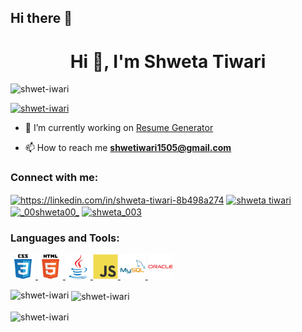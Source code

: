## Hi there 👋<h1 align="center">Hi 👋, I'm Shweta Tiwari</h1>


<p align="left"> <img src="https://komarev.com/ghpvc/?username=shwet-iwari&label=Profile%20views&color=0e75b6&style=flat" alt="shwet-iwari" /> </p>

<p align="left"> <a href="https://github.com/ryo-ma/github-profile-trophy"><img src="https://github-profile-trophy.vercel.app/?username=shwet-iwari" alt="shwet-iwari" /></a> </p>

- 🔭 I’m currently working on [Resume Generator](https://github.com/Shwet-iwari/CollageProjects/PHP)

- 📫 How to reach me **shwetiwari1505@gmail.com**

<h3 align="left">Connect with me:</h3>
<p align="left">
<a href="https://linkedin.com/in/https://linkedin.com/in/shweta-tiwari-8b498a274" target="blank"><img align="center" src="https://raw.githubusercontent.com/rahuldkjain/github-profile-readme-generator/master/src/images/icons/Social/linked-in-alt.svg" alt="https://linkedin.com/in/shweta-tiwari-8b498a274" height="30" width="40" /></a>
<a href="https://fb.com/shweta tiwari" target="blank"><img align="center" src="https://raw.githubusercontent.com/rahuldkjain/github-profile-readme-generator/master/src/images/icons/Social/facebook.svg" alt="shweta tiwari" height="30" width="40" /></a>
<a href="https://instagram.com/_00shweta00_" target="blank"><img align="center" src="https://raw.githubusercontent.com/rahuldkjain/github-profile-readme-generator/master/src/images/icons/Social/instagram.svg" alt="_00shweta00_" height="30" width="40" /></a>
<a href="https://www.codechef.com/users/shweta_003" target="blank"><img align="center" src="https://cdn.jsdelivr.net/npm/simple-icons@3.1.0/icons/codechef.svg" alt="shweta_003" height="30" width="40" /></a>
</p>

<h3 align="left">Languages and Tools:</h3>
<p align="left"> <a href="https://www.w3schools.com/css/" target="_blank" rel="noreferrer"> <img src="https://raw.githubusercontent.com/devicons/devicon/master/icons/css3/css3-original-wordmark.svg" alt="css3" width="40" height="40"/> </a> <a href="https://www.w3.org/html/" target="_blank" rel="noreferrer"> <img src="https://raw.githubusercontent.com/devicons/devicon/master/icons/html5/html5-original-wordmark.svg" alt="html5" width="40" height="40"/> </a> <a href="https://www.java.com" target="_blank" rel="noreferrer"> <img src="https://raw.githubusercontent.com/devicons/devicon/master/icons/java/java-original.svg" alt="java" width="40" height="40"/> </a> <a href="https://developer.mozilla.org/en-US/docs/Web/JavaScript" target="_blank" rel="noreferrer"> <img src="https://raw.githubusercontent.com/devicons/devicon/master/icons/javascript/javascript-original.svg" alt="javascript" width="40" height="40"/> </a> <a href="https://www.mysql.com/" target="_blank" rel="noreferrer"> <img src="https://raw.githubusercontent.com/devicons/devicon/master/icons/mysql/mysql-original-wordmark.svg" alt="mysql" width="40" height="40"/> </a> <a href="https://www.oracle.com/" target="_blank" rel="noreferrer"> <img src="https://raw.githubusercontent.com/devicons/devicon/master/icons/oracle/oracle-original.svg" alt="oracle" width="40" height="40"/> </a> </p>

<p><img align="left" src="https://github-readme-stats.vercel.app/api/top-langs?username=shwet-iwari&show_icons=true&locale=en&layout=compact" alt="shwet-iwari" /></p>

<p>&nbsp;<img align="center" src="https://github-readme-stats.vercel.app/api?username=shwet-iwari&show_icons=true&locale=en" alt="shwet-iwari" /></p>

<p><img align="center" src="https://github-readme-streak-stats.herokuapp.com/?user=shwet-iwari&" alt="shwet-iwari" /></p>

